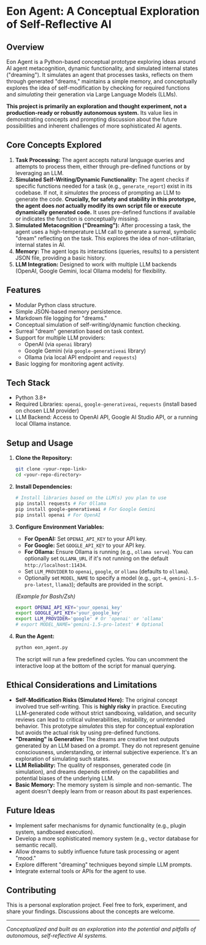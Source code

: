 # Eon Agent: A Conceptual Exploration of Self-Reflective AI

## Overview

Eon Agent is a Python-based conceptual prototype exploring ideas around AI agent metacognition, dynamic functionality, and simulated internal states ("dreaming"). It simulates an agent that processes tasks, reflects on them through generated "dreams," maintains a simple memory, and conceptually explores the idea of self-modification by checking for required functions and *simulating* their generation via Large Language Models (LLMs).

**This project is primarily an exploration and thought experiment, not a production-ready or robustly autonomous system.** Its value lies in demonstrating concepts and prompting discussion about the future possibilities and inherent challenges of more sophisticated AI agents.

## Core Concepts Explored

1.  **Task Processing:** The agent accepts natural language queries and attempts to process them, either through pre-defined functions or by leveraging an LLM.
2.  **Simulated Self-Writing/Dynamic Functionality:** The agent checks if specific functions needed for a task (e.g., `generate_report`) exist in its codebase. If not, it *simulates* the process of prompting an LLM to generate the code. **Crucially, for safety and stability in this prototype, the agent does *not* actually modify its own script file or execute dynamically generated code.** It uses pre-defined functions if available or indicates the function is conceptually missing.
3.  **Simulated Metacognition ("Dreaming"):** After processing a task, the agent uses a high-temperature LLM call to generate a surreal, symbolic "dream" reflecting on the task. This explores the idea of non-utilitarian, internal states in AI.
4.  **Memory:** The agent logs its interactions (queries, results) to a persistent JSON file, providing a basic history.
5.  **LLM Integration:** Designed to work with multiple LLM backends (OpenAI, Google Gemini, local Ollama models) for flexibility.

## Features

*   Modular Python class structure.
*   Simple JSON-based memory persistence.
*   Markdown file logging for "dreams."
*   Conceptual simulation of self-writing/dynamic function checking.
*   Surreal "dream" generation based on task context.
*   Support for multiple LLM providers:
    *   OpenAI (via `openai` library)
    *   Google Gemini (via `google-generativeai` library)
    *   Ollama (via local API endpoint and `requests`)
*   Basic logging for monitoring agent activity.

## Tech Stack

*   Python 3.8+
*   Required Libraries: `openai`, `google-generativeai`, `requests` (install based on chosen LLM provider)
*   LLM Backend: Access to OpenAI API, Google AI Studio API, or a running local Ollama instance.

## Setup and Usage

1.  **Clone the Repository:**
    ```bash
    git clone <your-repo-link>
    cd <your-repo-directory>
    ```

2.  **Install Dependencies:**
    ```bash
    # Install libraries based on the LLM(s) you plan to use
    pip install requests # For Ollama
    pip install google-generativeai # For Google Gemini
    pip install openai # For OpenAI
    ```

3.  **Configure Environment Variables:**
    *   **For OpenAI:** Set `OPENAI_API_KEY` to your API key.
    *   **For Google:** Set `GOOGLE_API_KEY` to your API key.
    *   **For Ollama:** Ensure Ollama is running (e.g., `ollama serve`). You can optionally set `OLLAMA_URL` if it's not running on the default `http://localhost:11434`.
    *   Set `LLM_PROVIDER` to `openai`, `google`, or `ollama` (defaults to `ollama`).
    *   Optionally set `MODEL_NAME` to specify a model (e.g., `gpt-4`, `gemini-1.5-pro-latest`, `llama3`); defaults are provided in the script.

    *(Example for Bash/Zsh)*
    ```bash
    export OPENAI_API_KEY='your_openai_key'
    export GOOGLE_API_KEY='your_google_key'
    export LLM_PROVIDER='google' # Or 'openai' or 'ollama'
    # export MODEL_NAME='gemini-1.5-pro-latest' # Optional
    ```

4.  **Run the Agent:**
    ```bash
    python eon_agent.py
    ```
    The script will run a few predefined cycles. You can uncomment the interactive loop at the bottom of the script for manual querying.

## Ethical Considerations and Limitations

*   **Self-Modification Risks (Simulated Here):** The original concept involved true self-writing. This is **highly risky** in practice. Executing LLM-generated code without strict sandboxing, validation, and security reviews can lead to critical vulnerabilities, instability, or unintended behavior. This prototype *simulates* this step for conceptual exploration but avoids the actual risk by using pre-defined functions.
*   **"Dreaming" is Generative:** The dreams are creative text outputs generated by an LLM based on a prompt. They do not represent genuine consciousness, understanding, or internal subjective experience. It's an exploration of simulating such states.
*   **LLM Reliability:** The quality of responses, generated code (in simulation), and dreams depends entirely on the capabilities and potential biases of the underlying LLM.
*   **Basic Memory:** The memory system is simple and non-semantic. The agent doesn't deeply learn from or reason about its past experiences.

## Future Ideas

*   Implement safer mechanisms for dynamic functionality (e.g., plugin system, sandboxed execution).
*   Develop a more sophisticated memory system (e.g., vector database for semantic recall).
*   Allow dreams to subtly influence future task processing or agent "mood."
*   Explore different "dreaming" techniques beyond simple LLM prompts.
*   Integrate external tools or APIs for the agent to use.

## Contributing

This is a personal exploration project. Feel free to fork, experiment, and share your findings. Discussions about the concepts are welcome.

---
*Conceptualized and built as an exploration into the potential and pitfalls of autonomous, self-reflective AI systems.*
